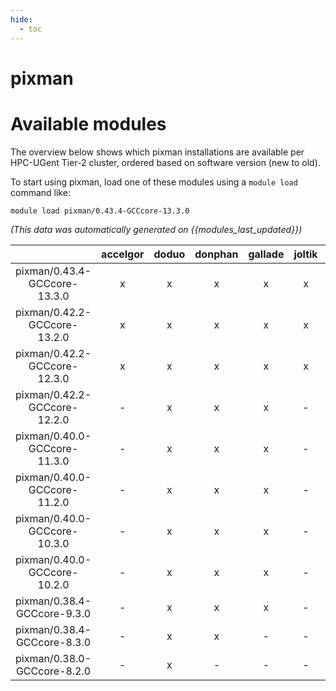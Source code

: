 ```yaml
---
hide:
  - toc
---
```


pixman
======

# Available modules


The overview below shows which pixman installations are available per HPC-UGent Tier-2 cluster, ordered based on software version (new to old).

To start using pixman, load one of these modules using a `module load` command like:

```shell
module load pixman/0.43.4-GCCcore-13.3.0
```

*(This data was automatically generated on {{modules_last_updated}})*  

| |accelgor|doduo|donphan|gallade|joltik|shinx|skitty|
| :---: | :---: | :---: | :---: | :---: | :---: | :---: | :---: |
|pixman/0.43.4-GCCcore-13.3.0|x|x|x|x|x|x|x|
|pixman/0.42.2-GCCcore-13.2.0|x|x|x|x|x|x|x|
|pixman/0.42.2-GCCcore-12.3.0|x|x|x|x|x|x|x|
|pixman/0.42.2-GCCcore-12.2.0|-|x|x|x|-|x|-|
|pixman/0.40.0-GCCcore-11.3.0|-|x|x|x|-|x|-|
|pixman/0.40.0-GCCcore-11.2.0|-|x|x|x|-|-|-|
|pixman/0.40.0-GCCcore-10.3.0|-|x|x|x|-|-|-|
|pixman/0.40.0-GCCcore-10.2.0|-|x|x|x|-|-|-|
|pixman/0.38.4-GCCcore-9.3.0|-|x|x|x|-|-|-|
|pixman/0.38.4-GCCcore-8.3.0|-|x|x|-|-|-|-|
|pixman/0.38.0-GCCcore-8.2.0|-|x|-|-|-|-|-|
